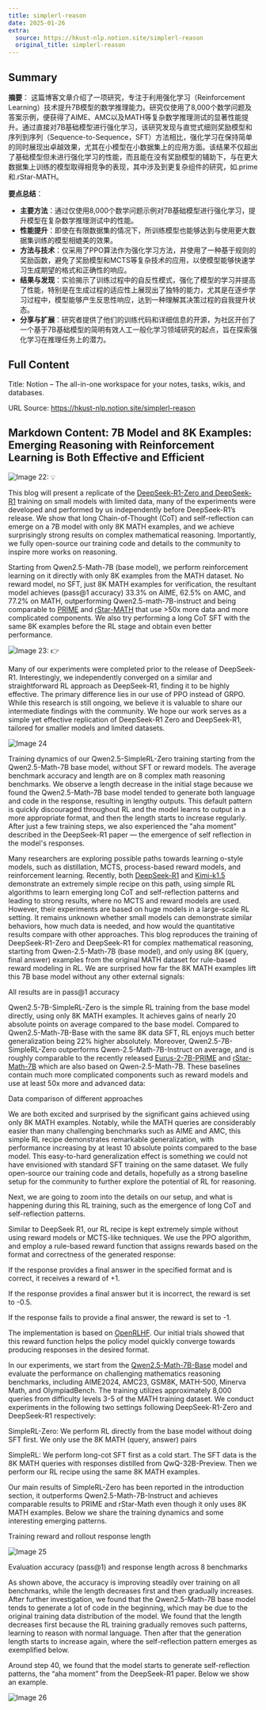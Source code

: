 ```yaml
---
title: simplerl-reason
date: 2025-01-26
extra:
  source: https://hkust-nlp.notion.site/simplerl-reason
  original_title: simplerl-reason
---
```

## Summary
**摘要**：
这篇博客文章介绍了一项研究，专注于利用强化学习（Reinforcement Learning）技术提升7B模型的数学推理能力。研究仅使用了8,000个数学问题及答案示例，便获得了AIME、AMC以及MATH等复杂数学推理测试的显著性能提升。通过直接对7B基础模型进行强化学习，该研究发现与直觉式细则奖励模型和序列到序列（Sequence-to-Sequence，SFT）方法相比，强化学习在保持简单的同时展现出卓越效果，尤其在小模型在小数据集上的应用方面。该结果不仅超出了基础模型但未进行强化学习的性能，而且能在没有奖励模型的辅助下，与在更大数据集上训练的模型取得相竞争的表现，其中涉及到更复杂组件的研究，如.prime和.rStar-MATH。

**要点总结**：
- **主要方法**：通过仅使用8,000个数学问题示例对7B基础模型进行强化学习，提升模型在复杂数学推理测试中的性能。
- **性能提升**：即使在有限数据集的情况下，所训练模型也能够达到与使用更大数据集训练的模型相媲美的效果。
- **方法与技术**：仅采用了PPO算法作为强化学习方法，并使用了一种基于规则的奖励函数，避免了奖励模型和MCTS等复杂技术的应用，以使模型能够快速学习生成期望的格式和正确性的响应。
- **结果与发现**：实验揭示了训练过程中的自反性模式，强化了模型的学习并提高了性能，特别是在生成过程的适应性上展现出了独特的能力，尤其是在逐步学习过程中，模型能够产生反思性响应，达到一种理解其决策过程的自我提升状态。
- **分享与扩展**：研究者提供了他们的训练代码和详细信息的开源，为社区开创了一个基于7B基础模型的简明有效人工一般化学习领域研究的起点，旨在探索强化学习在推理任务上的潜力。
## Full Content
Title: Notion – The all-in-one workspace for your notes, tasks, wikis, and databases.

URL Source: https://hkust-nlp.notion.site/simplerl-reason

Markdown Content:
7B Model and 8K Examples: Emerging Reasoning with Reinforcement Learning is Both Effective and Efficient
--------------------------------------------------------------------------------------------------------

![Image 22: 💡](blob:https://hkust-nlp.notion.site/2ae2cc6f0544e8fcceb52fb6a599a7ea)

This blog will present a replicate of the [DeepSeek-R1-Zero and DeepSeek-R1](https://github.com/deepseek-ai/DeepSeek-R1) training on small models with limited data, many of the experiments were developed and performed by us independently before DeepSeek-R1’s release. We show that long Chain-of-Thought (CoT) and self-reflection can emerge on a 7B model with only 8K MATH examples, and we achieve surprisingly strong results on complex mathematical reasoning. Importantly, we fully open-source our training code and details to the community to inspire more works on reasoning.

Starting from Qwen2.5-Math-7B (base model), we perform reinforcement learning on it directly with only 8K examples from the MATH dataset. No reward model, no SFT, just 8K MATH examples for verification, the resultant model achieves (pass@1 accuracy) 33.3% on AIME, 62.5% on AMC, and 77.2% on MATH, outperforming Qwen2.5-math-7B-instruct and being comparable to [PRIME](https://github.com/PRIME-RL/PRIME) and [rStar-MATH](https://arxiv.org/abs/2501.04519) that use \>50x more data and more complicated components. We also try performing a long CoT SFT with the same 8K examples before the RL stage and obtain even better performance.

![Image 23: 👉](blob:https://hkust-nlp.notion.site/2ae2cc6f0544e8fcceb52fb6a599a7ea)

Many of our experiments were completed prior to the release of DeepSeek-R1. Interestingly, we independently converged on a similar and straightforward RL approach as DeepSeek-R1, finding it to be highly effective. The primary difference lies in our use of PPO instead of GRPO. While this research is still ongoing, we believe it is valuable to share our intermediate findings with the community. We hope our work serves as a simple yet effective replication of DeepSeek-R1 Zero and DeepSeek-R1, tailored for smaller models and limited datasets.

![Image 24](https://hkust-nlp.notion.site/image/attachment%3A55e42b69-8668-4d88-9e27-7af252642994%3Aimage_(7).png?table=block&id=18639bdc-1c6b-8096-911d-d5692b1b883e&spaceId=0bc39406-d20a-4cfc-97ae-850d0b3aa667&width=1340&userId=&cache=v2)

Training dynamics of our Qwen2.5-SimpleRL-Zero training starting from the Qwen2.5-Math-7B base model, without SFT or reward models. The average benchmark accuracy and length are on 8 complex math reasoning benchmarks. We observe a length decrease in the initial stage because we found the Qwen2.5-Math-7B base model tended to generate both language and code in the response, resulting in lengthy outputs. This default pattern is quickly discouraged throughout RL and the model learns to output in a more appropriate format, and then the length starts to increase regularly. After just a few training steps, we also experienced the "aha moment" described in the DeepSeek-R1 paper — the emergence of self reflection in the model's responses.

Many researchers are exploring possible paths towards learning o-style models, such as distillation, MCTS, process-based reward models, and reinforcement learning. Recently, both [DeepSeek-R1](https://github.com/deepseek-ai/DeepSeek-R1) and [Kimi-k1.5](https://github.com/MoonshotAI/Kimi-k1.5) demonstrate an extremely simple recipe on this path, using simple RL algorithms to learn emerging long CoT and self-reflection patterns and leading to strong results, where no MCTS and reward models are used. However, their experiments are based on huge models in a large-scale RL setting. It remains unknown whether small models can demonstrate similar behaviors, how much data is needed, and how would the quantitative results compare with other approaches. This blog reproduces the training of DeepSeek-R1-Zero and DeepSeek-R1 for complex mathematical reasoning, starting from Qwen-2.5-Math-7B (base model), and only using 8K (query, final answer) examples from the original MATH dataset for rule-based reward modeling in RL. We are surprised how far the 8K MATH examples lift this 7B base model without any other external signals:

All results are in pass@1 accuracy

Qwen2.5-7B-SimpleRL-Zero is the simple RL training from the base model directly, using only 8K MATH examples. It achieves gains of nearly 20 absolute points on average compared to the base model. Compared to Qwen2.5-Math-7B-Base with the same 8K data SFT, RL enjoys much better generalization being 22% higher absolutely. Moreover, Qwen2.5-7B-SimpleRL-Zero outperforms Qwen-2.5-Math-7B-Instruct on average, and is roughly comparable to the recently released [Eurus-2-7B-PRIME](https://github.com/PRIME-RL/PRIME) and [rStar-Math-7B](https://arxiv.org/abs/2501.04519) which are also based on Qwen-2.5-Math-7B. These baselines contain much more complicated components such as reward models and use at least 50x more and advanced data:

Data comparison of different approaches

We are both excited and surprised by the significant gains achieved using only 8K MATH examples. Notably, while the MATH queries are considerably easier than many challenging benchmarks such as AIME and AMC, this simple RL recipe demonstrates remarkable generalization, with performance increasing by at least 10 absolute points compared to the base model. This easy-to-hard generalization effect is something we could not have envisioned with standard SFT training on the same dataset. We fully open-source our training code and details, hopefully as a strong baseline setup for the community to further explore the potential of RL for reasoning.

Next, we are going to zoom into the details on our setup, and what is happening during this RL training, such as the emergence of long CoT and self-reflection patterns.

Similar to DeepSeek R1, our RL recipe is kept extremely simple without using reward models or MCTS-like techniques. We use the PPO algorithm, and employ a rule-based reward function that assigns rewards based on the format and correctness of the generated response:

If the response provides a final answer in the specified format and is correct, it receives a reward of +1.

If the response provides a final answer but it is incorrect, the reward is set to -0.5.

If the response fails to provide a final answer, the reward is set to -1.

The implementation is based on [OpenRLHF](https://github.com/OpenRLHF/OpenRLHF). Our initial trials showed that this reward function helps the policy model quickly converge towards producing responses in the desired format.

In our experiments, we start from the [Qwen2.5-Math-7B-Base](https://huggingface.co/Qwen/Qwen2.5-Math-7B) model and evaluate the performance on challenging mathematics reasoning benchmarks, including AIME2024, AMC23, GSM8K, MATH-500, Minerva Math, and OlympiadBench. The training utilizes approximately 8,000 queries from difficulty levels 3-5 of the MATH training dataset. We conduct experiments in the following two settings following DeepSeek-R1-Zero and DeepSeek-R1 respectively:

SimpleRL-Zero: We perform RL directly from the base model without doing SFT first. We only use the 8K MATH (query, answer) pairs

SimpleRL: We perform long-cot SFT first as a cold start. The SFT data is the 8K MATH queries with responses distilled from QwQ-32B-Preview. Then we perform our RL recipe using the same 8K MATH examples.

Our main results of SimpleRL-Zero has been reported in the introduction section, it outperforms Qwen2.5-Math-7B-Instruct and achieves comparable results to PRIME and rStar-Math even though it only uses 8K MATH examples. Below we share the training dynamics and some interesting emerging patterns.

Training reward and rollout response length

![Image 25](https://hkust-nlp.notion.site/image/attachment%3A5f34e56d-4b7b-4231-baa2-95e26330ed11%3Atrain_reward_zero_v2.png?table=block&id=18639bdc-1c6b-801e-9260-cbb7e3ff1386&spaceId=0bc39406-d20a-4cfc-97ae-850d0b3aa667&width=670&userId=&cache=v2)

Evaluation accuracy (pass@1) and response length across 8 benchmarks

As shown above, the accuracy is improving steadily over training on all benchmarks, while the length decreases first and then gradually increases. After further investigation, we found that the Qwen2.5-Math-7B base model tends to generate a lot of code in the beginning, which may be due to the original training data distribution of the model. We found that the length decreases first because the RL training gradually removes such patterns, learning to reason with normal language. Then after that the generation length starts to increase again, where the self-reflection pattern emerges as exemplified below.

Around step 40, we found that the model starts to generate self-reflection patterns, the “aha moment” from the DeepSeek-R1 paper. Below we show an example.

![Image 26](https://hkust-nlp.notion.site/image/attachment%3A7476c0db-d7a0-405b-9e2e-e9fafab62041%3Aimage.png?table=block&id=18639bdc-1c6b-8075-aced-cda817f6034d&spaceId=0bc39406-d20a-4cfc-97ae-850d0b3aa667&width=1420&userId=&cache=v2)

